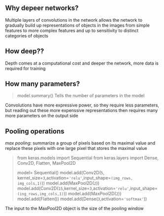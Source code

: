 ## Why depeer networks?
Multiple layers of convolutions in the network allows the network to gradually build up representations of objects in the images from simple features to more complex features and up to sensitivity to distinct categories of objects

## How deep??
Depth comes at a computational cost and deeper the network, more data is required for training

## How many parameters?
> model.summary() Tells the number of parameters in the model

Convolutions have more expressive power, so they require less parameters,
but reading out these more expenssive representations then requires many
more parameters on the output side

## Pooling operations
*max pooling*: summarize a group of pixels based on its maximal value and replace these pixels with one large pixel that stores the maximal value<br>

> from keras.models import Sequential
> from keras.layers import Dense, Conv2D, Flatten, MaxPool2D
>
>model= Sequential()
>model.add(Conv2D(`5`, kernel_size=`3`,activation=`'relu'`,input_shape=`(img_rows, img_cols,1)`))
>model.add(MaxPool2D(`2`)) 
>model.add(Conv2D(`15`,kernel_size=`3`,activation=`'relu'`,input_shape=`(ing_rows,img_cols,1)`))
>model.add(MaxPool2D(`2`)) 
>model.add(Flatten())
>model.add(Dense(`3`,activation=`'softmax'`))

The input to the MaxPool2D object is the size of the pooling window